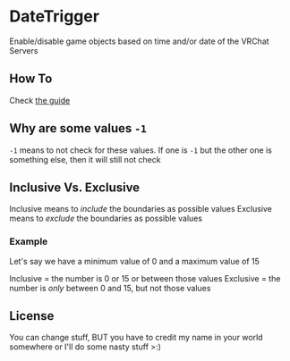 # DateTrigger

Enable/disable game objects based on time and/or date of the VRChat Servers

## How To

Check [the guide](guide-path)

[guide-path]: ./GUIDE.md

## Why are some values `-1`

`-1` means to not check for these values. If one is `-1` but the other one is something else, then it will still not check

## Inclusive Vs. Exclusive

Inclusive means to *include* the boundaries as possible values
Exclusive means to *exclude* the boundaries as possible values

### Example

Let's say we have a minimum value of 0 and a maximum value of 15

Inclusive = the number is 0 or 15 or between those values
Exclusive = the number is *only* between 0 and 15, but not those values

## License

You can change stuff, BUT you have to credit my name in your world somewhere or I'll do some nasty stuff >:)